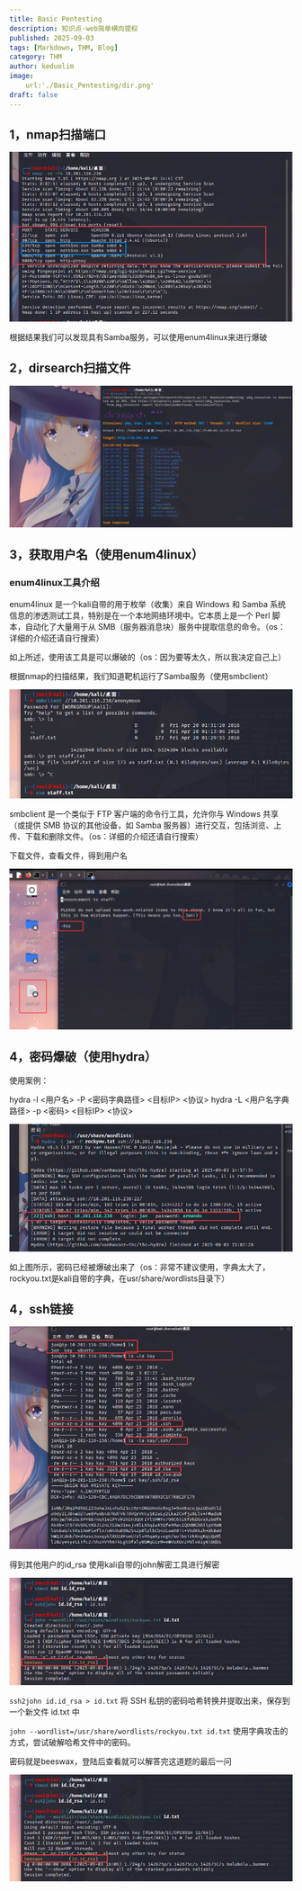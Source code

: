 ```yaml
---
title: Basic Pentesting
description: 知识点-web简单横向提权
published: 2025-09-03
tags: [Markdown, THM, Blog]
category: THM
author: keduolim
image: 
    url:'./Basic_Pentesting/dir.png'
draft: false
---
```


## 1，nmap扫描端口

![payload](Basic_Pentesting/nmap.png)

根据结果我们可以发现具有Samba服务，可以使用enum4linux来进行爆破

## 2，dirsearch扫描文件

![payload](Basic_Pentesting/dir.png)

## 3，获取用户名（使用enum4linux）

### enum4linux工具介绍
enum4linux 是一个kali自带的用于枚举（收集）来自 Windows 和 Samba 系统信息的渗透测试工具，特别是在一个本地网络环境中。它本质上是一个 Perl 脚本，自动化了大量用于从 SMB（服务器消息块）服务中提取信息的命令。（os：详细的介绍还请自行搜索）

如上所述，使用该工具是可以爆破的（os：因为要等太久，所以我决定自己上）

根据nmap的扫描结果，我们知道靶机运行了Samba服务（使用smbclient）

![payload](Basic_Pentesting/smb.png)

smbclient 是一个类似于 FTP 客户端的命令行工具，允许你与 Windows 共享（或提供 SMB 协议的其他设备，如 Samba 服务器）进行交互，包括浏览、上传、下载和删除文件。（os：详细的介绍还请自行搜索）

下载文件，查看文件，得到用户名

![payload](Basic_Pentesting/smbclient.png)

## 4，密码爆破（使用hydra）

使用案例：

hydra -l <用户名> -P <密码字典路径> <目标IP> <协议>
hydra -L <用户名字典路径> -p <密码> <目标IP> <协议>

![payload](Basic_Pentesting/hydra.png)

如上图所示，密码已经被爆破出来了（os：非常不建议使用，字典太大了，rockyou.txt是kali自带的字典，在usr/share/wordlists目录下）

## 4，ssh链接

![payload](Basic_Pentesting/ssh.png)

得到其他用户的id_rsa
使用kali自带的john解密工具进行解密

![payload](Basic_Pentesting/new_hash.png)

`ssh2john id.id_rsa > id.txt`
将 SSH 私钥的密码哈希转换并提取出来，保存到一个新文件 id.txt 中

`john --wordlist=/usr/share/wordlists/rockyou.txt id.txt`
使用字典攻击的方式，尝试破解哈希文件中的密码。

密码就是beeswax，登陆后查看就可以解答完这道题的最后一问

![payload](Basic_Pentesting/new_hash.png)



